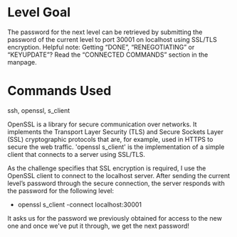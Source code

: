 # Level Goal
The password for the next level can be retrieved by submitting the password of the current level to port 30001 on localhost using SSL/TLS encryption.
Helpful note: Getting “DONE”, “RENEGOTIATING” or “KEYUPDATE”? Read the “CONNECTED COMMANDS” section in the manpage.

# Commands Used
ssh, openssl, s_client

OpenSSL is a library for secure communication over networks. It implements the Transport Layer Security (TLS) and Secure Sockets Layer (SSL) cryptographic protocols that are, for example, used in HTTPS to secure the web traffic.
'openssl s_client' is the implementation of a simple client that connects to a server using SSL/TLS. 

As the challenge specifies that SSL encryption is required, I use the OpenSSL client to connect to the localhost server. After sending the current level’s password through the secure connection, the server responds with the password for the following level:

* openssl s_client -connect localhost:30001

It asks us for the password we previously obtained for access to the new one and once we've put it through, we get the next password!
